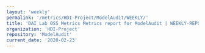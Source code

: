 ```yaml
---
layout: 'weekly'
permalink: '/metrics/HDI-Project/ModelAudit/WEEKLY/'
title: 'DAI Lab OSS Metrics Metrics report for ModelAudit | WEEKLY-REPORT-2020-02-23'
organization: 'HDI-Project'
repository: 'ModelAudit'
current_date: '2020-02-23'
---
```


